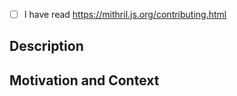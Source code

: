 <!--- Provide a general summary of your changes in the Title above -->

<!-- If you have questions about it, feel free to ask. We don't bite, I promise. -->
- [ ] I have read https://mithril.js.org/contributing.html

## Description
<!--- Describe your changes in detail -->

## Motivation and Context
<!--- Why is this change required? What problem does it solve? -->
<!--- If it fixes an open issue, please link to the issue here. -->
